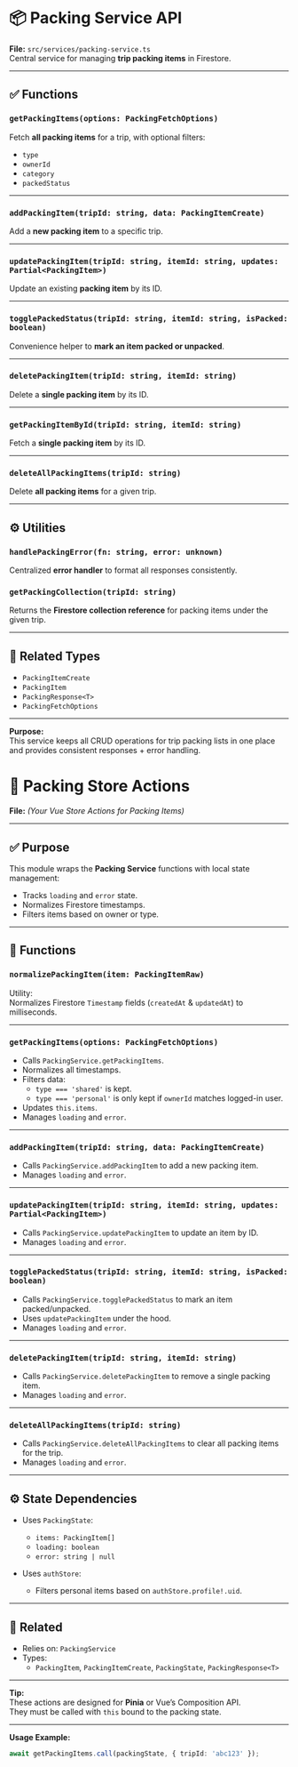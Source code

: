 # 📦 Packing Service API

**File:** `src/services/packing-service.ts`  
Central service for managing **trip packing items** in Firestore.

---

## ✅ Functions

### `getPackingItems(options: PackingFetchOptions)`

Fetch **all packing items** for a trip, with optional filters:

- `type`
- `ownerId`
- `category`
- `packedStatus`

---

### `addPackingItem(tripId: string, data: PackingItemCreate)`

Add a **new packing item** to a specific trip.

---

### `updatePackingItem(tripId: string, itemId: string, updates: Partial<PackingItem>)`

Update an existing **packing item** by its ID.

---

### `togglePackedStatus(tripId: string, itemId: string, isPacked: boolean)`

Convenience helper to **mark an item packed or unpacked**.

---

### `deletePackingItem(tripId: string, itemId: string)`

Delete a **single packing item** by its ID.

---

### `getPackingItemById(tripId: string, itemId: string)`

Fetch a **single packing item** by its ID.

---

### `deleteAllPackingItems(tripId: string)`

Delete **all packing items** for a given trip.

---

## ⚙️ Utilities

### `handlePackingError(fn: string, error: unknown)`

Centralized **error handler** to format all responses consistently.

### `getPackingCollection(tripId: string)`

Returns the **Firestore collection reference** for packing items under the given trip.

---

## 🔗 Related Types

- `PackingItemCreate`
- `PackingItem`
- `PackingResponse<T>`
- `PackingFetchOptions`

---

**Purpose:**  
This service keeps all CRUD operations for trip packing lists in one place and provides consistent responses + error handling.

# 🧳 Packing Store Actions

**File:** _(Your Vue Store Actions for Packing Items)_

---

## ✅ Purpose

This module wraps the **Packing Service** functions with local state management:

- Tracks `loading` and `error` state.
- Normalizes Firestore timestamps.
- Filters items based on owner or type.

---

## 📌 Functions

### `normalizePackingItem(item: PackingItemRaw)`

Utility:  
Normalizes Firestore `Timestamp` fields (`createdAt` & `updatedAt`) to milliseconds.

---

### `getPackingItems(options: PackingFetchOptions)`

- Calls `PackingService.getPackingItems`.
- Normalizes all timestamps.
- Filters data:
  - `type === 'shared'` is kept.
  - `type === 'personal'` is only kept if `ownerId` matches logged-in user.
- Updates `this.items`.
- Manages `loading` and `error`.

---

### `addPackingItem(tripId: string, data: PackingItemCreate)`

- Calls `PackingService.addPackingItem` to add a new packing item.
- Manages `loading` and `error`.

---

### `updatePackingItem(tripId: string, itemId: string, updates: Partial<PackingItem>)`

- Calls `PackingService.updatePackingItem` to update an item by ID.
- Manages `loading` and `error`.

---

### `togglePackedStatus(tripId: string, itemId: string, isPacked: boolean)`

- Calls `PackingService.togglePackedStatus` to mark an item packed/unpacked.
- Uses `updatePackingItem` under the hood.
- Manages `loading` and `error`.

---

### `deletePackingItem(tripId: string, itemId: string)`

- Calls `PackingService.deletePackingItem` to remove a single packing item.
- Manages `loading` and `error`.

---

### `deleteAllPackingItems(tripId: string)`

- Calls `PackingService.deleteAllPackingItems` to clear all packing items for the trip.
- Manages `loading` and `error`.

---

## ⚙️ State Dependencies

- Uses `PackingState`:

  - `items: PackingItem[]`
  - `loading: boolean`
  - `error: string | null`

- Uses `authStore`:
  - Filters personal items based on `authStore.profile!.uid`.

---

## 🔗 Related

- Relies on: `PackingService`
- Types:
  - `PackingItem`, `PackingItemCreate`, `PackingState`, `PackingResponse<T>`

---

**Tip:**  
These actions are designed for **Pinia** or Vue’s Composition API.  
They must be called with `this` bound to the packing state.

---

**Usage Example:**

```ts
await getPackingItems.call(packingState, { tripId: 'abc123' });
```
